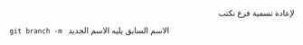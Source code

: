 <div dir="rtl">


لإعادة تسمية فرع نكتب 

<div>
<div dir="ltr">

`git branch -m ` الاسم السابق يليه الاسم الجديد

<div>